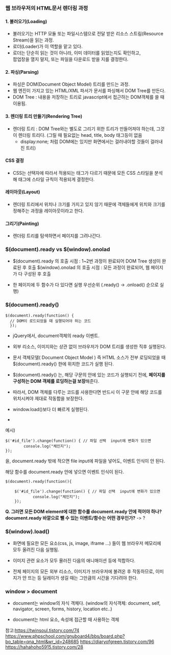 ### 웹 브라우저의 HTML문서 렌더링 과정


#### 1. 불러오기(Loading)

- 불러오기는 HTTP 모듈 또는 파일시스템으로 전달 받은 리소스 스트림(Resource Stream)을 읽는 과정.
- 로더(Loader)가 이 역할을 맡고 있다.
- 로더는 단순히 읽는 것이 아니라, 이미 데이터를 읽었는지도 확인하고,   
  팝업창을 열지 말지, 또는 파일을 다운로드 받을 지를 결정한다.

#### 2. 파싱(Parsing)
- 파싱은 DOM(Document Object Model) 트리를 만드는 과정.
- 웹 엔진이 가지고 있는 HTML/XML 파서가 문서를 파싱해서 DOM Tree를 만든다.
- DOM Tree : 내용을 저장하는 트리로 javascript에서 접근하는 DOM객체를 쓸 때 이용됨.

#### 3. 렌더링 트리 만들기(Rendering Tree)
- 렌더링 트리 : DOM Tree와는 별도로 그리기 위한 트리가 만들어져야 하는데, 그것이 렌더링 트리다.
(그릴 때 필요없는 head, title, body 태그등이 없음
  + display:none; 처럼 DOM에는 있지만 화면에서는 걸러내야할 것들이 걸러내진 트리)

#### CSS 결정
- CSS는 선택자에 따라서 적용되는 태그가 다르기 때문에 
  모든 CSS 스타일을 분석해 태그에 스타일 규칙이 적용되게 결정한다.

#### 레이아웃(Layout)
- 렌더링 트리에서 위치나 크기를 가지고 있지 않기 때문에 
 객체들에게 위치와 크기를 정해주는 과정을 레이아웃이라고 한다.

#### 그리기(Painting)
- 렌더링 트리를 탐색하면서 페이지를 그려나간다.


### $(document).ready vs $(window).onolad

- $(document).ready 의 호출 시점 : 1~2번 과정이 완료되어 DOM Tree 생성이 완료된 후 호출
  $(window).onolad 의 호출 시점 : 모든 과정이 완료되어, 웹 페이지가 다 구성된 후 호출

- 한 페이지에 두 함수가 다 있다면 실행 우선순위 (.ready() → .onload() 순으로 실행)



### $(document).ready() 

```
$(document).ready(function() { 
  // DOM이 로드되었을 때 실행되어야 하는 코드 
  });
```

- jQuery에서,  document객체의 ready 이벤트. 

- 외부 리소스, 이미지와는 상관 없이 브라우저가 DOM 트리를 생성한 직후 실행된다. 

- 문서 객체모델( Document Object Model ) 즉 HTML 소스가 전부 로딩되었을 때 $(document).ready() 한에 위치한 코드가 실행 된다. 

- $(document).ready() 는, 해당 구문의 안에 있는 코드가 실행되기 전에, **페이지를 구성하는 DOM 객체를 로딩하는걸 보장**해준다. 

- 따라서, DOM 객체를 다루는 코드를 사용한다면 반드시 이 구문 안에 해당 코드를 위치시켜야 제대로 작동함을 보장한다.

- window.load()보다 더 빠르게 실행된다.
- 

예시)
```
$('#id_file').change(function() { // 파일 선택  input에 변화가 있으면
        console.log("체인지");
});
```
을, document.ready 밖에 적으면 file input에 파일을 넣어도, 이벤트 인식이 안 된다.

해당 함수를 document.ready 안에 넣으면 이벤트 인식이 된다.

```
$(document).ready(function(){

    $('#id_file').change(function() { // 파일 선택  input에 변화가 있으면
            console.log("체인지");
    });
```



**Q. 그러면 모든 DOM element에 대한 함수를 document.ready 안에 적어야 하나? document.ready 바깥으로 뺄 수 있는 이벤트/함수는 어떤 경우인가?**
-> ? 


### $(window).load()

- 화면에 필요한 모든 요소(css, js, image, iframe ...) 들이 웹 브라우저 메모리에 모두 올려진 다음 실행됨.

- 이미지 관련 요소가 모두 욜러진 다음의 애니매이션 등에 적합하다. 

- 전체 페이지의 모든 외부 리소스, 이미지가 브라우저에 불려온 후 작동하므로, 이미지가 안 뜨는 등 딜레이가 생길 때는 그만큼의 시간을 기다려야 한다. 


### window > document

- document는 window의 자식 객체다.
 (window의 자식객체: document, self, navigator, screen, forms, history, location etc..)

- document는 html 요소, 속성에 접근할 때 사용하는 객체

참고:https://twinsoul.tistory.com/74
https://www.phpschool.com/gnuboard4/bbs/board.php?bo_table=qna_html&wr_id=248685
https://diaryofgreen.tistory.com/96
https://hahahoho5915.tistory.com/28
